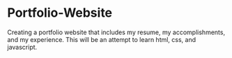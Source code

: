 # Portfolio-Website
Creating a portfolio website that includes my resume, my accomplishments, and my experience. This will be an attempt to learn html, css, and javascript.
